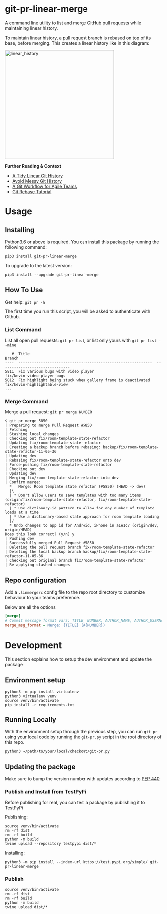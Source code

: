 # git-pr-linear-merge

A command line utility to list and merge GitHub pull requests while maintaining linear history.

To maintain linear history, a pull request branch is rebased on top of its base, before merging. This creates a linear history like in this diagram:

<img width="350" alt="linear_history" src="https://user-images.githubusercontent.com/464795/115330193-947c3600-a161-11eb-9e2b-888fa04f7e34.png">

**Further Reading & Context**
- [A Tidy Linear Git History](https://www.bitsnbites.eu/a-tidy-linear-git-history/)
- [Avoid Messy Git History](https://dev.to/bladesensei/avoid-messy-git-history-3g26)
- [A Git Workflow for Agile Teams](http://reinh.com/blog/2009/03/02/a-git-workflow-for-agile-teams.html)
- [Git Rebase Tutorial](https://www.atlassian.com/git/tutorials/rewriting-history/git-rebase)

# Usage

## Installing

Python3.6 or above is required. You can install this package by running the following command:
```
pip3 install git-pr-linear-merge
```

To upgrade to the latest version:
```
pip3 install --upgrade git-pr-linear-merge
```

## How To Use

Get help: `git pr -h`

The first time you run this script, you will be asked to authenticate with Github.

### List Command

List all open pull requests: `git pr list`, or list only yours with `git pr list --mine`
```
   #  Title                                                         Branch
----  ------------------------------------------------------------  -------------------------------
5811  Fix various bugs with video player                            fix/kevin-video-player-bugs
5812  Fix highlight being stuck when gallery frame is deactivated   fix/kevin-highlightable-view
...
```

### Merge Command

Merge a pull request: `git pr merge NUMBER`
```
$ git pr merge 5850
| Preparing to merge Pull Request #5850
| Fetching
| Stashing local changes
| Checking out fix/room-template-state-refactor
| Updating fix/room-template-state-refactor
| Creating a backup branch before rebasing: backup/fix/room-template-state-refactor-11-05-36
| Updating dev
| Rebasing fix/room-template-state-refactor onto dev
| Force-pushing fix/room-template-state-refactor
| Checking out dev
| Updating dev
| Merging fix/room-template-state-refactor into dev
| Confirm merge:
  *   Merge: Room template state refactor (#5850) (HEAD -> dev)
  |\
  | * Don't allow users to save templates with too many items (origin/fix/room-template-state-refactor, fix/room-template-state-refactor)
  | * Use dictionary-id pattern to allow for any number of template loads at a time
  | * Use a dictionary-based state approach for room template loading
  |/
  * Undo changes to app id for Android, iPhone in a1e1c7 (origin/dev, origin/HEAD)
Does this look correct? (y/n) y
| Pushing dev
| Successfully merged Pull Request #5850
| Deleting the pull request branch fix/room-template-state-refactor
| Deleting the local backup branch backup/fix/room-template-state-refactor-11-05-36
| Checking out original branch fix/room-template-state-refactor
| Re-applying stashed changes
```

## Repo configuration

Add a `.linmergerc` config file to the repo root directory to customize behaviour to your teams preference.

Below are all the options
```ini
[merge]
# Commit message format vars: TITLE, NUMBER, AUTHOR_NAME, AUTHOR_USERNAME
merge_msg_format = Merge: {TITLE} (#{NUMBER})
```

# Development

This section explains how to setup the dev environment and update the package

## Environment setup

```
python3 -m pip install virtualenv
python3 virtualenv venv
source venv/bin/activate
pip install -r requirements.txt
```

## Running Locally

With the environment setup through the previous step, you can run `git pr` using your local code by running the `git-pr.py` script in the root directory of this repo.
```
python3 ~/path/to/your/local/checkout/git-pr.py
```

## Updating the package

Make sure to bump the version number with updates according to [PEP 440](https://www.python.org/dev/peps/pep-0440/)

### Publish and Install from TestPyPi

Before publishing for real, you can test a package by publishing it to TestPyPi

Publishing:
```
source venv/bin/activate
rm -rf dist
rm -rf build
python -m build
twine upload --repository testpypi dist/*
```

Installing:
```
python3 -m pip install --index-url https://test.pypi.org/simple/ git-pr-linear-merge
```

### Publish

```
source venv/bin/activate
rm -rf dist
rm -rf build
python -m build
twine upload dist/*
```